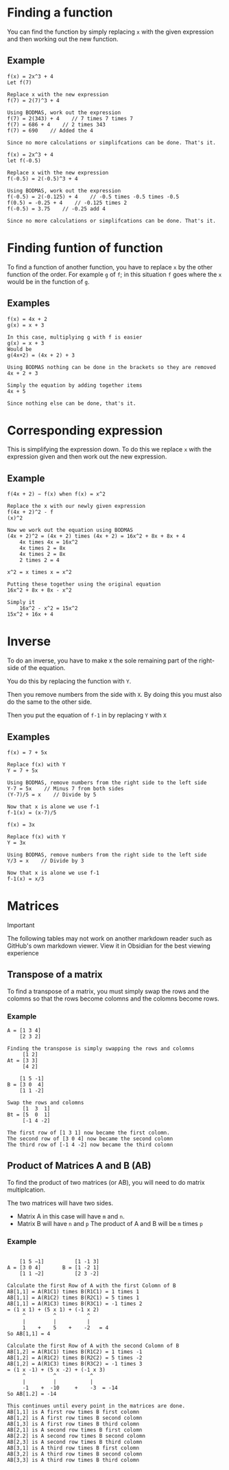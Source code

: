 # Finding a function

You can find the function by simply replacing `x` with the given expression and then working out the new function.

## Example

```Math
f(x) = 2x^3 + 4
Let f(7)

Replace x with the new expression
f(7) = 2(7)^3 + 4

Using BODMAS, work out the expression
f(7) = 2(343) + 4    // 7 times 7 times 7
f(7) = 686 + 4    // 2 times 343
f(7) = 690    // Added the 4

Since no more calculations or simplifcations can be done. That's it.
```

```Math
f(x) = 2x^3 + 4
let f(-0.5)

Replace x with the new expression
f(-0.5) = 2(-0.5)^3 + 4

Using BODMAS, work out the expression
f(-0.5) = 2(-0.125) + 4    // -0.5 times -0.5 times -0.5
f(0.5) = -0.25 + 4    // -0.125 times 2
f(-0.5) = 3.75    // -0.25 add 4

Since no more calculations or simplifcations can be done. That's it.
```

# Finding funtion of function

To find a function of another function, you have to replace `x` by the other function of the order. For example `g` of `f`; in this situation `f` goes where the `x` would be in the function of `g`.

## Examples

```Math
f(x) = 4x + 2
g(x) = x + 3

In this case, multiplying g with f is easier
g(x) = x + 3
Would be
g(4x+2) = (4x + 2) + 3

Using BODMAS nothing can be done in the brackets so they are removed
4x + 2 + 3

Simply the equation by adding together items
4x + 5

Since nothing else can be done, that's it.
```

# Corresponding expression

This is simplifying the expression down. To do this we replace `x` with the expression given and then work out the new expression.

## Example

```Math
f(4x + 2) − f(x) when f(x) = x^2

Replace the x with our newly given expression
f(4x + 2)^2 - f
(x)^2

Now we work out the equation using BODMAS
(4x + 2)^2 = (4x + 2) times (4x + 2) = 16x^2 + 8x + 8x + 4
	4x times 4x = 16x^2
	4x times 2 = 8x
	4x times 2 = 8x
	2 times 2 = 4

x^2 = x times x = x^2

Putting these together using the original equation
16x^2 + 8x + 8x - x^2

Simply it
	16x^2 - x^2 = 15x^2
15x^2 + 16x + 4
```

# Inverse

To do an inverse, you have to make x the sole remaining part of the right-side of the equation.

You do this by replacing the function with `Y`.

Then you remove numbers from the side with `X`. By doing this you must also do the same to the other side.

Then you put the equation of `f-1` in by replacing `Y` with `X`

## Examples

```Math
f(x) = 7 + 5x

Replace f(x) with Y
Y = 7 + 5x

Using BODMAS, remove numbers from the right side to the left side
Y-7 = 5x    // Minus 7 from both sides
(Y-7)/5 = x    // Divide by 5

Now that x is alone we use f-1
f-1(x) = (x-7)/5
```

```Math
f(x) = 3x

Replace f(x) with Y
Y = 3x

Using BODMAS, remove numbers from the right side to the left side
Y/3 = x    // Divide by 3

Now that x is alone we use f-1
f-1(x) = x/3
```

# Matrices

>[!Important]
>The following tables may not work on another markdown reader such as GitHub's own markdown viewer. View it in Obsidian for the best viewing experience

## Transpose of a matrix

To find a transpose of a matrix, you must simply swap the rows and the colomns so that the rows become colomns and the colomns become rows.

### Example

```Math
A = [1 3 4]
    [2 3 2]

Finding the transpose is simply swapping the rows and colomns
     [1 2]
At = [3 3]
     [4 2]
```

```Math
    [1 5 -1]
B = [3 0  4]
    [1 1 -2]

Swap the rows and colomns
     [1  3  1]
Bt = [5  0  1]
     [-1 4 -2]

The first row of [1 3 1] now became the first colomn.
The second row of [3 0 4] now became the second colomn
The third row of [-1 4 -2] now became the third colomn
```

## Product of Matrices A and B (AB)

To find the product of two matrices (or AB), you will need to do matrix multiplcation.

The two matrices will have two sides. 
- Matrix A in this case will have `m` and `n`.
- Matrix B will have `n` and `p`
The product of A and B will be `m` times `p`

### Example

```Math

    [1 5 −1]          [1 -1 3]
A = [3 0 4]       B = [1 -2 1]
    [1 1 −2]          [2 3 -2]

Calculate the first Row of A with the first Colomn of B
AB[1,1] = A(R1C1) times B(R1C1) = 1 times 1
AB[1,1] = A(R1C2) times B(R2C1) = 5 times 1
AB[1,1] = A(R1C3) times B(R3C1) = -1 times 2
= (1 x 1) + (5 x 1) + (-1 x 2)
     ^         ^          ^
     |         |          |
     1    +    5    +    -2   = 4
So AB[1,1] = 4

Calculate the first Row of A with the second Colomn of B
AB[1,2] = A(R1C1) times B(R1C2) = 1 times -1
AB[1,2] = A(R1C2) times B(R2C2) = 5 times -2
AB[1,2] = A(R1C3) times B(R3C2) = -1 times 3
= (1 x -1) + (5 x -2) + (-1 x 3)
     ^         ^           ^
     |         |           |
     -1    +  -10     +    -3  = -14
So AB[1.2] = -14

This continues until every point in the matrices are done.
AB[1,1] is A first row times B first colomn
AB[1,2] is A first row times B second colomn
AB[1,3] is A first row times B third colomn
AB[2,1] is A second row times B first colomn
AB[2.2] is A second row times B second colomn
AB[2,3] is A second row times B third colomn
AB[3,1] is A third row times B first colomn
AB[3,2] is A third row times B second colomn
AB[3,3] is A third row times B third colomn
```